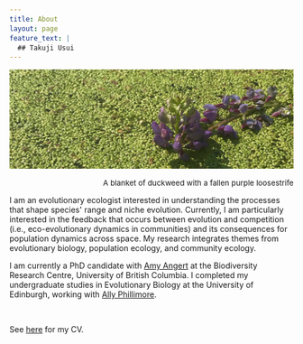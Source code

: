 ```yaml
---
title: About  
layout: page
feature_text: |
  ## Takuji Usui
---
```

![duckweed](images/duck-crop.jpg)
<div style="text-align: right"><p style="font-size:10pt;color;DimGrey">A blanket of duckweed with a fallen purple loosestrife</p></div>

I am an evolutionary ecologist interested in understanding the processes that shape species' range and niche evolution. Currently, I am particularly interested in the feedback that occurs between evolution and competition (i.e., eco-evolutionary dynamics in communities) and its consequences for population dynamics across space. My research integrates themes from evolutionary biology, population ecology, and community ecology.

I am currently a PhD candidate with [Amy Angert](https://angert.github.io) at the Biodiversity Research Centre, University of British Columbia. I completed my undergraduate studies in Evolutionary Biology at the University of Edinburgh, working with [Ally Phillimore](http://phillimore.bio.ed.ac.uk/home).
&nbsp;

&nbsp;

See [here](https://github.com/takujiusui/takujiusui.github.io/blob/main/TakujiUsuiCV_2021.pdf) for my CV.
